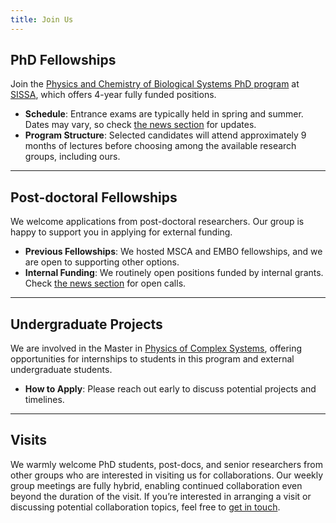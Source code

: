 ```yaml
---
title: Join Us
---
```


## PhD Fellowships

Join the [Physics and Chemistry of Biological Systems PhD program](https://www.sissa.it/sbp/) at [SISSA](https://www.sissa.it), which offers 4-year fully funded positions. 

- **Schedule**: Entrance exams are typically held in spring and summer. Dates may vary, so check [the news section](./news?query=%23joinus%7Cjoin+us) for updates.
- **Program Structure**: Selected candidates will attend approximately 9 months of lectures before choosing among the available research groups, including ours.

---

## Post-doctoral Fellowships

We welcome applications from post-doctoral researchers. Our group is happy to support you in applying for external funding.

- **Previous Fellowships**: We hosted MSCA and EMBO fellowships, and we are open to supporting other options. 
- **Internal Funding**: We routinely open positions funded by internal grants. Check [the news section](./news?query=%23joinus%7Cjoin+us) for open calls.

---

## Undergraduate Projects

We are involved in the Master in [Physics of Complex Systems](http://www.pcs.polito.it/educational_tracks/international_track), offering opportunities for internships to students in this program and external undergraduate students.  

- **How to Apply**: Please reach out early to discuss potential projects and timelines.

---

## Visits

We warmly welcome PhD students, post-docs, and senior researchers from other groups who are interested in visiting us for collaborations. Our weekly group meetings are fully hybrid, enabling continued collaboration even beyond the duration of the visit. If you’re interested in arranging a visit or discussing potential collaboration topics, feel free to [get in touch](mailto:bussi@sissa.it).


